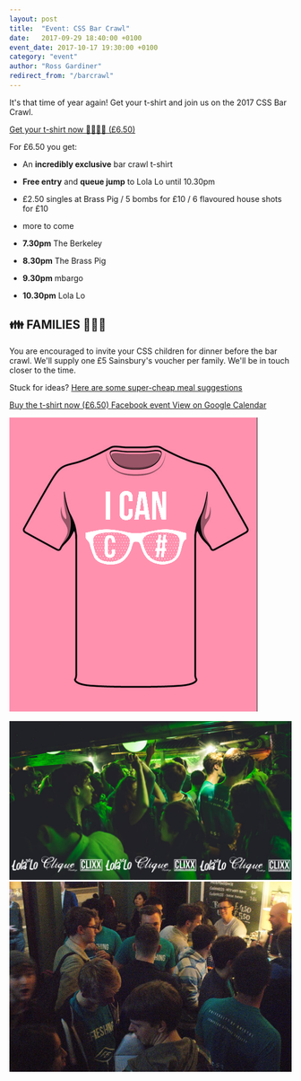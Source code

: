 ```yaml
---
layout: post
title:  "Event: CSS Bar Crawl"
date:   2017-09-29 18:40:00 +0100
event_date: 2017-10-17 19:30:00 +0100
category: "event"
author: "Ross Gardiner"
redirect_from: "/barcrawl"
---
```


It's that time of year again! Get your t-shirt and join us on the 2017 CSS Bar Crawl.

<a class="btn btn--dark" href="https://www.bristolsu.org.uk/groups/computer-science-society/events/css-bar-crawl-2017/buy_ticket">
  Get your t-shirt now 👕🎽👚👔 (£6.50)
</a>

For £6.50 you get:
* An **incredibly exclusive** bar crawl t-shirt
* **Free entry** and **queue jump** to Lola Lo until 10.30pm
* £2.50 singles at Brass Pig / 5 bombs for £10 / 6 flavoured house shots for £10
* more to come

* **7.30pm** The Berkeley
* **8.30pm** The Brass Pig
* **9.30pm** mbargo
* **10.30pm** Lola Lo

## 👪 FAMILIES 👨‍👨‍👦

You are encouraged to invite your CSS children for dinner before the bar crawl. We'll supply one £5 Sainsbury's voucher per family. We'll be in touch closer to the time.

Stuck for ideas? [Here are some super-cheap meal suggestions](https://docs.google.com/document/d/1EmM2h5kJbFCklKnKz7HgAVVMYRnUVHOm1Q1JBwdXu8k/edit)

<a class="btn btn--dark" href="https://www.bristolsu.org.uk/groups/computer-science-society/events/css-bar-crawl-2017/buy_ticket">
  Buy the t-shirt now (£6.50)
</a>

<a class="btn btn--dark" href="https://www.facebook.com/events/491272451246870">
  Facebook event
</a>

<a class="btn btn--dark" href="https://calendar.google.com/calendar/b/1/render#eventpage_6%7Ceid-MGw5bTVvMDVxMjdobWV2NGxwZmowNDM4dmUgY3NzYnJpc3RvbC5jby51a19jbW1iNzdpNGtkNmQ5b2tmdjVuYzFwaWJuMEBn-1-0-">
  View on Google Calendar
</a>

![Bar Crawl t-shirt](/assets/images/contrib/events/2017-09-29-css-bar-crawl/bar-crawl-tshirt-preview.png)

![Bar Crawl 2016](/assets/images/contrib/events/2017-09-29-css-bar-crawl/bar-crawl-photo-1.jpg)
![Bar Crawl 2016](/assets/images/contrib/events/2017-09-29-css-bar-crawl/bar-crawl-photo-2.jpg)
